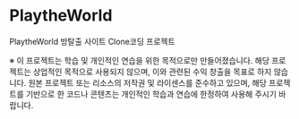 # PlaytheWorld
PlaytheWorld 방탈출 사이트 Clone코딩 프로젝트

※ 이 프로젝트는 학습 및 개인적인 연습을 위한 목적으로만 만들어졌습니다. 
해당 프로젝트는 상업적인 목적으로 사용되지 않으며, 이와 관련된 수익 창출을 목표로 하지 않습니다.
원본 프로젝트 또는 리소스의 저작권 및 라이센스를 준수하고 있으며, 
해당 프로젝트를 기반으로 한 코드나 콘텐츠는 개인적인 학습과 연습에 한정하여 사용해 주시기 바랍니다.

